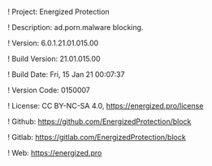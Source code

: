 ! Project: Energized Protection

! Description: ad.porn.malware blocking.

! Version: 6.0.1.21.01.015.00

! Build Version: 21.01.015.00

! Build Date: Fri, 15 Jan 21 00:07:37

! Version Code: 0150007

! License: CC BY-NC-SA 4.0, https://energized.pro/license

! Github: https://github.com/EnergizedProtection/block

! Gitlab: https://gitlab.com/EnergizedProtection/block


! Web: https://energized.pro
